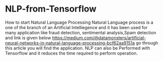 # NLP-from-Tensorflow
How to start Natural Language Processing
Natural Language process is a one of the branch of an Artificial Intelliegence and it has been used for many application like fraud detection,
sentimental analysis,Spam detection and link is given below
https://medium.com/@datamonsters/artificial-neural-networks-in-natural-language-processing-bcf62aa9151a go through this article you will 
find the application.
NLP can also be Performed with Tensorflow and it reduces the time required to perform operation.



